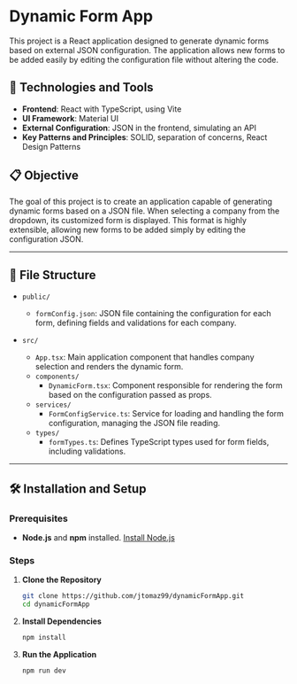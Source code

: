 # Dynamic Form App

This project is a React application designed to generate dynamic forms based on external JSON configuration. The application allows new forms to be added easily by editing the configuration file without altering the code.

## 🚀 Technologies and Tools

- **Frontend**: React with TypeScript, using Vite
- **UI Framework**: Material UI
- **External Configuration**: JSON in the frontend, simulating an API
- **Key Patterns and Principles**: SOLID, separation of concerns, React Design Patterns

## 📋 Objective

The goal of this project is to create an application capable of generating dynamic forms based on a JSON file. When selecting a company from the dropdown, its customized form is displayed. This format is highly extensible, allowing new forms to be added simply by editing the configuration JSON.

---

## 📂 File Structure

- `public/`
  - `formConfig.json`: JSON file containing the configuration for each form, defining fields and validations for each company.

- `src/`
  - `App.tsx`: Main application component that handles company selection and renders the dynamic form.
  - `components/`
    - `DynamicForm.tsx`: Component responsible for rendering the form based on the configuration passed as props.
  - `services/`
    - `FormConfigService.ts`: Service for loading and handling the form configuration, managing the JSON file reading.
  - `types/`
    - `formTypes.ts`: Defines TypeScript types used for form fields, including validations.

---

## 🛠️ Installation and Setup

### Prerequisites

- **Node.js** and **npm** installed. [Install Node.js](https://nodejs.org/)

### Steps

1. **Clone the Repository**
   ```bash
   git clone https://github.com/jtomaz99/dynamicFormApp.git
   cd dynamicFormApp

2. **Install Dependencies**
   ```bash
   npm install

3. **Run the Application**
   ```bash
   npm run dev